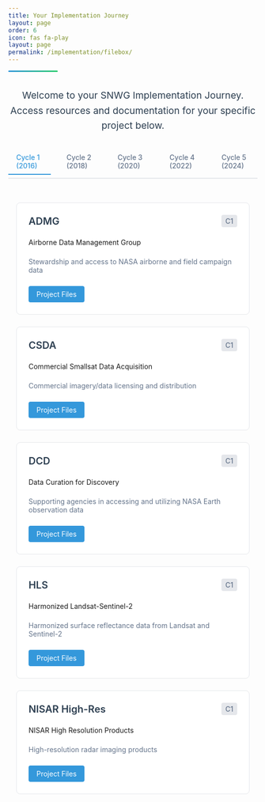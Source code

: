 ```yaml
---
title: Your Implementation Journey
layout: page
order: 6
icon: fas fa-play
layout: page
permalink: /implementation/filebox/
---
```


<div class="header-line"></div>

<div class="intro-section">
  <p class="lead-text">Welcome to your SNWG Implementation Journey. Access resources and documentation for your specific project below.</p>
</div>

<div class="cycle-tabs">
  <input type="radio" id="cycle1" name="cycles" checked>
  <input type="radio" id="cycle2" name="cycles">
  <input type="radio" id="cycle3" name="cycles">
  <input type="radio" id="cycle4" name="cycles">
  <input type="radio" id="cycle5" name="cycles">
  
  <div class="tab-labels">
    <label for="cycle1">Cycle 1 (2016)</label>
    <label for="cycle2">Cycle 2 (2018)</label>
    <label for="cycle3">Cycle 3 (2020)</label>
    <label for="cycle4">Cycle 4 (2022)</label>
    <label for="cycle5">Cycle 5 (2024)</label>
  </div>

  <div class="projects-container">
    <!-- Cycle 1 Projects -->
    <div class="project-grid">
      <div class="project-card">
        <div class="project-header">
          <h3>ADMG</h3>
          <span class="cycle-badge">C1</span>
        </div>
        <p>Airborne Data Management Group</p>
        <p class="project-description">Stewardship and access to NASA airborne and field campaign data</p>
        <div class="project-links">
          <a href="https://github.com/NASA-IMPACT/snwg-implementation/issues/152" target="blank" rel="noopener noreferrer" class="resource-link">Project Files</a>
        </div>
      </div>
      <div class="project-card">
        <div class="project-header">
          <h3>CSDA</h3>
          <span class="cycle-badge">C1</span>
        </div>
        <p>Commercial Smallsat Data Acquisition</p>
        <p class="project-description">Commercial imagery/data licensing and distribution</p>
        <div class="project-links">
          <a href="#" class="resource-link">Project Files</a>
        </div>
      </div>
      <div class="project-card">
        <div class="project-header">
          <h3>DCD</h3>
          <span class="cycle-badge">C1</span>
        </div>
        <p>Data Curation for Discovery</p>
        <p class="project-description">Supporting agencies in accessing and utilizing NASA Earth observation data</p>
        <div class="project-links">
          <a href="#" class="resource-link">Project Files</a>
        </div>
      </div>
      <div class="project-card">
        <div class="project-header">
          <h3>HLS</h3>
          <span class="cycle-badge">C1</span>
        </div>
        <p>Harmonized Landsat-Sentinel-2</p>
        <p class="project-description">Harmonized surface reflectance data from Landsat and Sentinel-2</p>
        <div class="project-links">
          <a href="#" class="resource-link">Project Files</a>
        </div>
      </div>
      <div class="project-card">
        <div class="project-header">
          <h3>NISAR High-Res</h3>
          <span class="cycle-badge">C1</span>
        </div>
        <p>NISAR High Resolution Products</p>
        <p class="project-description">High-resolution radar imaging products</p>
        <div class="project-links">
          <a href="#" class="resource-link">Project Files</a>
        </div>
      </div>
    </div>
    <!-- Cycle 2 Projects -->
    <div class="project-grid">
      <div class="project-card">
        <div class="project-header">
          <h3>AC-GEOS</h3>
          <span class="cycle-badge">C2</span>
        </div>
        <p>Atmospheric Composition using GEOS</p>
        <p class="project-description">Atmospheric composition reanalysis using GEOS-5</p>
        <div class="project-links">
          <a href="#" class="resource-link">Project Files</a>
        </div>
      </div>
      <div class="project-card">
        <div class="project-header">
          <h3>Freeboard & Ice</h3>
          <span class="cycle-badge">C2</span>
        </div>
        <p>ICESat-2 QuickLooks Products</p>
        <p class="project-description">Low latency products over Great Lakes region</p>
        <div class="project-links">
          <a href="#" class="resource-link">Project Files</a>
        </div>
      </div>
      <div class="project-card">
        <div class="project-header">
          <h3>Internet of Animals</h3>
          <span class="cycle-badge">C2</span>
        </div>
        <p>ICARUS Animal Tracking System</p>
        <p class="project-description">Miniaturized animal tracking technology</p>
        <div class="project-links">
          <a href="#" class="resource-link">Project Files</a>
        </div>
      </div>

      <div class="project-card">
        <div class="project-header">
          <h3>NISAR SM</h3>
          <span class="cycle-badge">C2</span>
        </div>
        <p>NISAR Soil Moisture</p>
        <p class="project-description">High-resolution soil moisture measurements</p>
        <div class="project-links">
          <a href="#" class="resource-link">Project Files</a>
        </div>
      </div>

      <div class="project-card">
        <div class="project-header">
          <h3>OPERA</h3>
          <span class="cycle-badge">C2</span>
        </div>
        <p>Observational Products for End-Users from Remote Sensing Analysis</p>
        <p class="project-description">Suite of remote sensing products</p>
        <div class="project-links">
          <a href="#" class="resource-link">Project Files</a>
        </div>
      </div>

      <div class="project-card">
        <div class="project-header">
          <h3>Radiation & Clouds</h3>
          <span class="cycle-badge">C2</span>
        </div>
        <p>SatCorps Cloud Analysis</p>
        <p class="project-description">Cloud and radiation data products</p>
        <div class="project-links">
          <a href="#" class="resource-link">Project Files</a>
        </div>
      </div>

      <div class="project-card">
        <div class="project-header">
          <h3>Water Quality</h3>
          <span class="cycle-badge">C2</span>
        </div>
        <p>Water Quality Products</p>
        <p class="project-description">Ocean and inland water quality monitoring</p>
        <div class="project-links">
          <a href="#" class="resource-link">Project Files</a>
        </div>
      </div>
    </div>

    <!-- Cycle 3 Projects -->
    <div class="project-grid">
      <div class="project-card">
        <div class="project-header">
          <h3>Air Quality</h3>
          <span class="cycle-badge">C3</span>
        </div>
        <p>Air Quality Monitoring Network</p>
        <p class="project-description">Extended Pandora air quality sensor network</p>
        <div class="project-links">
          <a href="#" class="resource-link">Project Files</a>
        </div>
      </div>

      <div class="project-card">
        <div class="project-header">
          <h3>EarthDEM 2.0</h3>
          <span class="cycle-badge">C3</span>
        </div>
        <p>Global Digital Elevation Model</p>
        <p class="project-description">High-resolution elevation data products</p>
        <div class="project-links">
          <a href="#" class="resource-link">Project Files</a>
        </div>
      </div>

      <div class="project-card">
        <div class="project-header">
          <h3>PBL</h3>
          <span class="cycle-badge">C3</span>
        </div>
        <p>Planetary Boundary Layer Products</p>
        <p class="project-description">Merged GNSS-RO/Atmospheric measurements</p>
        <div class="project-links">
          <a href="#" class="resource-link">Project Files</a>
        </div>
      </div>

      <div class="project-card">
        <div class="project-header">
          <h3>Sea Ice</h3>
          <span class="cycle-badge">C3</span>
        </div>
        <p>Sea Ice from Sea Surface Salinity</p>
        <p class="project-description">Enhanced sea surface salinity products</p>
        <div class="project-links">
          <a href="#" class="resource-link">Project Files</a>
        </div>
      </div>

      <div class="project-card">
        <div class="project-header">
          <h3>TEMPO NRT</h3>
          <span class="cycle-badge">C3</span>
        </div>
        <p>TEMPO/GOES Near Real-Time Products</p>
        <p class="project-description">Near real-time atmospheric measurements</p>
        <div class="project-links">
          <a href="#" class="resource-link">Project Files</a>
        </div>
      </div>

      <div class="project-card">
        <div class="project-header">
          <h3>HLS-VI</h3>
          <span class="cycle-badge">C3</span>
        </div>
        <p>Global HLS-Derived Vegetation Indices</p>
        <p class="project-description">Vegetation index products from HLS data</p>
        <div class="project-links">
          <a href="#" class="resource-link">Project Files</a>
        </div>
      </div>
    </div>

    <!-- Cycle 4 Projects -->
    <div class="project-grid">
      <div class="project-card">
        <div class="project-header">
          <h3>ARSET</h3>
          <span class="cycle-badge">C4</span>
        </div>
        <p>Applied Remote Sensing Training</p>
        <p class="project-description">Targeted remote sensing training program</p>
        <div class="project-links">
          <a href="#" class="resource-link">Project Files</a>
        </div>
      </div>

      <div class="project-card">
        <div class="project-header">
          <h3>HLS-LL</h3>
          <span class="cycle-badge">C4</span>
        </div>
        <p>HLS Low Latency</p>
        <p class="project-description">Reduced latency HLS data products</p>
        <div class="project-links">
          <a href="#" class="resource-link">Project Files</a>
        </div>
      </div>

      <div class="project-card">
        <div class="project-header">
          <h3>GABAN</h3>
          <span class="cycle-badge">C4</span>
        </div>
        <p>Global Algal Blooms Assessment Network</p>
        <p class="project-description">Algal bloom monitoring and assessment</p>
        <div class="project-links">
          <a href="#" class="resource-link">Project Files</a>
        </div>
      </div>

      <div class="project-card">
        <div class="project-header">
          <h3>Ocean Winds</h3>
          <span class="cycle-badge">C4</span>
        </div>
        <p>Ocean Surface Winds</p>
        <p class="project-description">Multi-sensor ocean wind measurements</p>
        <div class="project-links">
          <a href="#" class="resource-link">Project Files</a>
        </div>
      </div>

      <div class="project-card">
        <div class="project-header">
          <h3>TEMPO Enhanced</h3>
          <span class="cycle-badge">C4</span>
        </div>
        <p>TEMPO Enhanced Products</p>
        <p class="project-description">Extended TEMPO atmospheric measurements</p>
        <div class="project-links">
          <a href="#" class="resource-link">Project Files</a>
        </div>
      </div>

      <div class="project-card">
        <div class="project-header">
          <h3>VLM</h3>
          <span class="cycle-badge">C4</span>
        </div>
        <p>Vertical Land Motion</p>
        <p class="project-description">Land surface elevation change monitoring</p>
        <div class="project-links">
          <a href="#" class="resource-link">Project Files</a>
        </div>
      </div>
    </div>

    <!-- Cycle 5 Projects -->
    <div class="project-grid">
      <div class="project-card">
        <div class="project-header">
          <h3>C5</h3>
          <span class="cycle-badge">C5</span>
        </div>
        <p>Cycle 5 Projects</p>
        <p class="project-description">Future cycle projects</p>
        <div class="project-links">
          <a href="#" class="resource-link">Project Files</a>
        </div>
      </div>
    </div>
  </div>
</div>

<style>
.header-line {
    height: 3px;
    background: linear-gradient(to right, #3498db, #2ecc71);
    margin-top: 0.5rem;
    border-radius: 2px;
    width: 100px;
}

.intro-section {
    max-width: 800px;
    margin: 2rem auto;
    text-align: center;
}

.lead-text {
    font-size: 1.2rem;
    color: #2c3e50;
    line-height: 1.6;
}

.cycle-tabs {
    margin: 2rem 0;
}

.cycle-tabs input[type="radio"] {
    display: none;
}

.tab-labels {
    display: flex;
    gap: 1rem;
    margin-bottom: 2rem;
    border-bottom: 2px solid #e5e7eb;
    padding-bottom: 0.5rem;
}

.tab-labels label {
    padding: 0.5rem 1rem;
    cursor: pointer;
    color: #64748b;
    transition: all 0.3s ease;
    font-weight: 500;
}

.tab-labels label:hover {
    color: #3498db;
}

#cycle1:checked ~ .tab-labels label[for="cycle1"],
#cycle2:checked ~ .tab-labels label[for="cycle2"],
#cycle3:checked ~ .tab-labels label[for="cycle3"],
#cycle4:checked ~ .tab-labels label[for="cycle4"],
#cycle5:checked ~ .tab-labels label[for="cycle5"] {
    color: #3498db;
    border-bottom: 2px solid #3498db;
    margin-bottom: -2px;
}

.project-grid {
    display: grid;
    grid-template-columns: repeat(auto-fill, minmax(300px, 1fr));
    gap: 1.5rem;
    display: none;
    padding: 1rem;
}

#cycle1:checked ~ .projects-container .project-grid:nth-of-type(1),
#cycle2:checked ~ .projects-container .project-grid:nth-of-type(2),
#cycle3:checked ~ .projects-container .project-grid:nth-of-type(3),
#cycle4:checked ~ .projects-container .project-grid:nth-of-type(4),
#cycle5:checked ~ .projects-container .project-grid:nth-of-type(5) {
    display: grid;
}

.project-card {
    background: white;
    border: 1px solid #e5e7eb;
    border-radius: 8px;
    padding: 1.5rem;
    transition: all 0.3s ease;
    display: flex;
    flex-direction: column;
}

.project-card:hover {
    transform: translateY(-2px);
    box-shadow: 0 4px 8px rgba(0, 0, 0, 0.1);
}

.project-header {
    display: flex;
    justify-content: space-between;
    align-items: center;
    margin-bottom: 0.5rem;
}

.project-header h3 {
    margin: 0;
    color: #2c3e50;
    font-size: 1.25rem;
    font-weight: 600;
}

.cycle-badge {
    background: #e5e7eb;
    padding: 0.25rem 0.5rem;
    border-radius: 4px;
    font-size: 0.875rem;
    color: #64748b;
    font-weight: 500;
}

.project-description {
    color: #64748b;
    font-size: 0.875rem;
    margin: 0.5rem 0;
    flex-grow: 1;
}

.project-links {
    margin-top: 1rem;
    display: flex;
    gap: 0.5rem;
}

.resource-link {
    display: inline-block;
    padding: 0.5rem 1rem;
    background: #3498db;
    color: white;
    text-decoration: none;
    border-radius: 4px;
    font-size: 0.875rem;
    transition: background 0.2s ease;
}

.resource-link:hover {
    background: #2980b9;
}

@media (max-width: 768px) {
    .tab-labels {
        flex-wrap: wrap;
        gap: 0.5rem;
    }
    
    .tab-labels label {
        flex: 1;
        text-align: center;
        font-size: 0.875rem;
    }
    
    .project-grid {
        grid-template-columns: 1fr;
        padding: 0.5rem;
    }
    
    .project-header h3 {
        font-size: 1.125rem;
    }
}
</style>

<!-- Optional JavaScript for any interactive features -->
<script>
document.addEventListener('DOMContentLoaded', function() {
    // Add any necessary JavaScript functionality here
    
    // Example: Smooth scrolling for anchor links
    document.querySelectorAll('a[href^="#"]').forEach(anchor => {
        anchor.addEventListener('click', function (e) {
            e.preventDefault();
            document.querySelector(this.getAttribute('href')).scrollIntoView({
                behavior: 'smooth'
            });
        });
    });
});
</script>